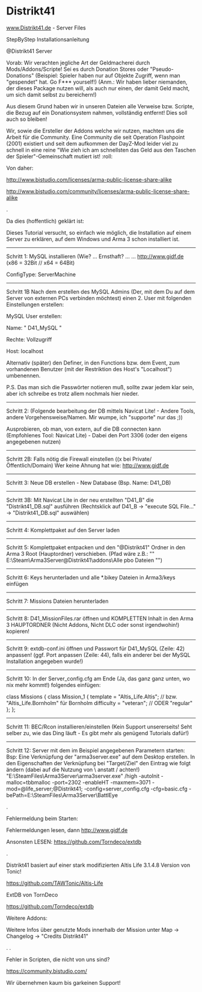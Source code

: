 # Distrikt41
www.Distrikt41.de - Server Files



StepByStep Installationsanleitung

@Distrikt41 Server



Vorab:
Wir verachten jegliche Art der Geldmacherei durch Mods/Addons/Scripte!
Sei es durch Donation Stores oder "Pseudo-Donations" (Beispiel: Spieler haben nur auf Objekte Zugriff, wenn man "gespendet" hat. Go F*** yourself!) (Anm.: Wir haben lieber niemanden, der dieses Package nutzen will, als auch nur einen, der damit Geld macht, um sich damit selbst zu bereichern!)


Aus diesem Grund haben wir in unseren Dateien alle Verweise bzw. Scripte, die Bezug auf ein Donationsystem nahmen, vollständig entfernt! Dies soll auch so bleiben!


Wir, sowie die Ersteller der Addons welche wir nutzen, machten uns die Arbeit für die Community.
Eine Community die seit Operation Flashpoint (2001) existiert und seit dem aufkommen der DayZ-Mod leider viel zu schnell in eine reine "Wie zieh ich am schnellsten das Geld aus den Taschen der Spieler"-Gemeinschaft mutiert ist!  :roll: 


Von daher:

http://www.bistudio.com/licenses/arma-public-license-share-alike

http://www.bistudio.com/community/licenses/arma-public-license-share-alike

.

Da dies (hoffentlich) geklärt ist:

Dieses Tutorial versucht, so einfach wie möglich, die Installation auf einem Server zu erklären, auf dem Windows und Arma 3 schon installiert ist.

------------------

Schritt 1:
MySQL installieren (Wie? ... Ernsthaft? ... ... http://www.gidf.de (x86 = 32Bit // x64 = 64Bit)

ConfigType: ServerMachine

---------

Schritt 1B
Nach dem erstellen des MySQL Admins (Der, mit dem Du auf dem Server von externen PCs verbinden möchtest) einen 2. User mit folgenden Einstellungen erstellen:

MySQL User erstellen:
 
Name: " D41_MySQL "
 
Rechte: Vollzugriff
 
Host: localhost

Alternativ (später) den Definer, in den Functions bzw. dem Event, zum vorhandenen Benutzer (mit der Restriktion des Host's "Localhost") umbenennen.

P.S. Das man sich die Passwörter notieren muß, sollte zwar jedem klar sein, aber ich schreibe es trotz allem nochmals hier nieder.

------------------

Schritt 2:
(Folgende bearbeitung der DB mittels Navicat Lite! - Andere Tools, andere Vorgehensweise/Namen. Mir wumpe, ich "supporte" nur das ;))

Ausprobieren, ob man, von extern, auf die DB connecten kann (Empfohlenes Tool: Navicat Lite) - Dabei den Port 3306 (oder den eigens angegebenen nutzen)

---------

Schritt 2B:
Falls nötig die Firewall einstellen ((x bei Private/Öffentlich/Domain)
Wer keine Ahnung hat wie: http://www.gidf.de

------------------

Schritt 3:
Neue DB erstellen - New Database (Bsp. Name: D41_DB)

---------

Schritt 3B:
Mit Navicat Lite in der neu erstellten "D41_B" die "Distrikt41_DB.sql" ausführen (Rechtsklick auf D41_B -> "execute SQL File..." -> "Distrikt41_DB.sql" auswählen)

------------------

Schritt 4:
Komplettpaket auf den Server laden

------------------

Schritt 5:
Komplettpaket entpacken und den "@Distrikt41" Ordner in den Arma 3 Root (Hauptordner) verschieben. (Pfad wäre z.B.:  "" E:\Steam\Arma3Server\@Distrikt41\addons\Alle pbo Dateien "")

------------------

Schritt 6:
Keys herunterladen und alle *.bikey Dateien in Arma3/keys einfügen

------------------

Schritt 7:
Missions Dateien herunterladen

------------------

Schritt 8:
D41_MissionFiles.rar öffnen und KOMPLETTEN Inhalt in den Arma 3 HAUPTORDNER (Nicht Addons, Nicht DLC oder sonst irgendwohin!) kopieren!

------------------

Schritt 9:
extdb-conf.ini öffnen und Passwort für D41_MySQL (Zeile: 42) anpassen! (ggf. Port anpassen (Zeile: 44), falls ein anderer bei der MySQL Installation angegeben wurde!)

------------------

Schritt 10:
In der Server_config.cfg am Ende (Ja, das ganz ganz unten, wo nix mehr kommt!) folgendes einfügen:

class Missions
{
class Mission_1
{
template = "Altis_Life.Altis"; // bzw. "Altis_Life.Bornholm" für Bornholm
difficulty = "veteran"; // ODER "regular"
};
};

------------------

Schritt 11:
BEC/Rcon installieren/einstellen (Kein Support unsererseits! Seht selber zu, wie das Ding läuft - Es gibt mehr als genügend Tutorials dafür!)

------------------

Schritt 12:
Server mit dem im Beispiel angegebenen Parametern starten:
Bsp:
Eine Verknüpfung der "arma3server.exe" auf dem Desktop erstellen.
In den Eigenschaften der Verknüpfung bei "Target/Ziel" den Eintrag wie folgt ändern (dabei auf die Nutzung von \ anstatt / achten!)
"E:\SteamFiles\Arma3Server\arma3server.exe" /high -autoInit -malloc=tbbmalloc -port=2302 -enableHT -maxmem=3071 -mod=@life_server;@Distrikt41; -config=server_config.cfg -cfg=basic.cfg -bePath=E:\SteamFiles\Arma3Server\BattlEye
 
.
 
Fehlermeldung beim Starten:
 
Fehlermeldungen lesen, dann http://www.gidf.de
 
Ansonsten LESEN:
https://github.com/Torndeco/extdb
 
.
 
Distrikt41 basiert auf einer stark modifizierten Altis Life 3.1.4.8 Version von Tonic!
 
https://github.com/TAWTonic/Altis-Life

ExtDB von TornDeco
 
https://github.com/Torndeco/extdb

Weitere Addons:
 
Weitere Infos über genutzte Mods innerhalb der Mission unter Map -> Changelog -> "Credits Distrikt41"
 
 .
 .
 
Fehler in Scripten, die nicht von uns sind?

https://community.bistudio.com/

Wir übernehmen kaum bis garkeinen Support!
